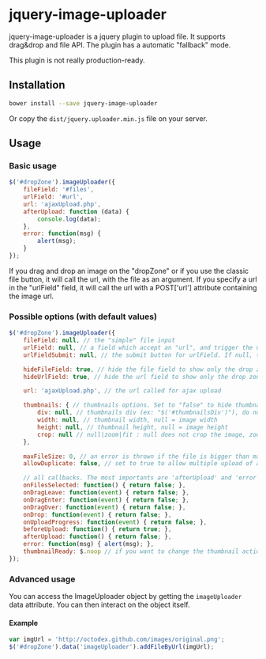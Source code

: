 jquery-image-uploader
=========

jquery-image-uploader is a jquery plugin to upload file.
It supports drag&drop and file API.
The plugin has a automatic "fallback" mode.

This plugin is not really production-ready.

## Installation
```sh
bower install --save jquery-image-uploader
```
Or copy the ```dist/jquery.uploader.min.js``` file on your server.

## Usage
### Basic usage
```js
$('#dropZone').imageUploader({
    fileField: '#files',
    urlField: '#url',
    url: 'ajaxUpload.php',
    afterUpload: function (data) {
        console.log(data);
    },
    error: function(msg) {
        alert(msg);
    }
});
```

If you drag and drop an image on the "dropZone" or if you use the classic file button, it will call the url, with the file as an argument.
If you specify a url in the "urlField" field, it will call the url with a POST['url'] attribute containing the image url.

### Possible options (with default values)
```js
$('#dropZone').imageUploader({
    fileField: null, // the "simple" file input
    urlField: null, // a field which accept an "url", and trigger the upload
    urlFieldSubmit: null, // the submit button for urlField. If null, the urlField gets a "onChange" event

    hideFileField: true, // hide the file field to show only the drop zone
    hideUrlField: true, // hide the url field to show only the drop zone

    url: 'ajaxUpload.php', // the url called for ajax upload

    thumbnails: { // thumbnails options. Set to "false" to hide thumbnails
        div: null, // thumbnails div (ex: "$('#thumbnailsDiv')"), do not set to generate it
        width: null, // thumbnail width, null = image width
        height: null, // thumbnail height, null = image height
        crop: null // null|zoom|fit : null does not crop the image, zoom or fit crop if "width" and "height" are set
    },

    maxFileSize: 0, // an error is thrown if the file is bigger than max. 0 means no validation
    allowDuplicate: false, // set to true to allow multiple upload of a file

    // all callbacks. The most importants are 'afterUpload' and 'error'
    onFilesSelected: function() { return false; },
    onDragLeave: function(event) { return false; },
    onDragEnter: function(event) { return false; },
    onDragOver: function(event) { return false; },
    onDrop: function(event) { return false; },
    onUploadProgress: function(event) { return false; },
    beforeUpload: function() { return true; },
    afterUpload: function() { return false; },
    error: function(msg) { alert(msg); },
    thumbnailReady: $.noop // if you want to change the thumbnail action
});
```

### Advanced usage
You can access the ImageUploader object by getting the ```imageUploader``` data attribute.
You can then interact on the object itself.

#### Example
```js
var imgUrl = 'http://octodex.github.com/images/original.png';
$('#dropZone').data('imageUploader').addFileByUrl(imgUrl);
```

